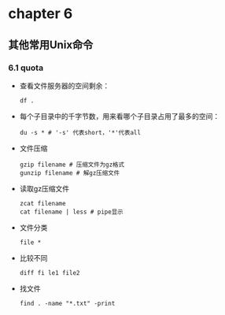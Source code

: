 # chapter 6

## 其他常用Unix命令
### 6.1 quota
* 查看文件服务器的空间剩余：

	  df .
* 每个子目录中的千字节数，用来看哪个子目录占用了最多的空间：

	  du -s * # '-s' 代表short，'*'代表all
* 文件压缩

      gzip filename # 压缩文件为gz格式
      gunzip filename # 解gz压缩文件
* 读取gz压缩文件

      zcat filename
      cat filename | less # pipe显示
     
* 文件分类

      file *
* 比较不同

      diff fi le1 file2
* 找文件

      find . -name "*.txt" -print
